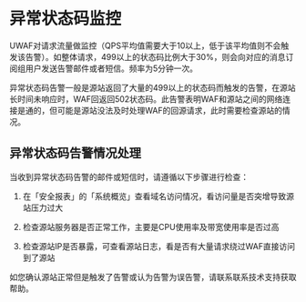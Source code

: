 # 异常状态码监控
UWAF对请求流量做监控（QPS平均值需要大于10以上，低于该平均值则不会触发该告警）。如整体请求，499以上的状态码比例大于30%，则会向对应的消息订阅组用户发送告警邮件或者短信。频率为5分钟一次。

异常状态码告警一般是源站返回了大量的499以上的状态码而触发的告警，在源站长时间未响应时，WAF回返回502状态码。此告警表明WAF和源站之间的网络连接是通的，但可能是源站没法及时处理WAF的回源请求，此时需要检查源站的情况。

## 异常状态码告警情况处理

当收到异常状态码告警的邮件或短信时，请遵循以下步骤进行检查：

1. 在「安全报表」的「系统概览」查看域名访问情况，看访问量是否突增导致源站压力过大

2. 检查源站服务器是否正常工作，主要是CPU使用率及带宽使用率是否过高

3. 检查源站IP是否暴露，可查看源站日志，看是否有大量请求绕过WAF直接访问到了源站

如您确认源站正常但是触发了告警或认为告警为误告警，请联系联系技术支持获取帮助。
